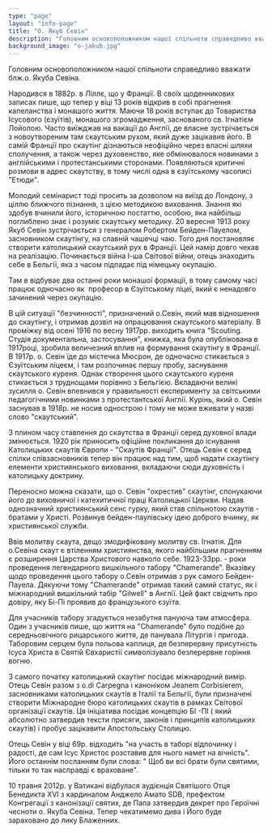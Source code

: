 ```yaml
---
type: "page"
layout: "info-page"
title: "О. Якуб Севін"
description: "Головним основоположником нашої спільноти справедливо вважати блж.о. Якуба Севіна."
background_image: "o-jakub.jpg"
---
```


Головним основоположником нашої спільноти справедливо вважати блж.о. Якуба Севіна.

Народився в 1882р. в Ліллє, що у Франції. В своїх щоденникових записах пише, що тепер у віці 13 років відкрив в собі прагнення капеланства і монашого життя. Маючи 18 років вступає до Товариства Ісусового (єзуїтів), монашого згромадження, заснованого св. Ігнатієм Лойолою. Часто виїжджав на вакації до Англії, де власне зустрічається з новоутвореним там скаутським рухом, який дуже зацікавив його. В самій Франції про скаутінг дізнаються неофіційно через власні шляхи сполучення, а також через духовенство, яке обмінювалося новинами з англійськими і протестанськими сторонами. Появляються критичні розмови в адрес скаутству, в тому числі одна в єзуїтському часописі "Етюди".

Молодий семінарист тоді просить за дозволом на виїзд до Лондону, з ціллю ближчого пізнання, з цією методикою виховання. Знання які здобув вчинили його, історичною постаттю, особою, яка найбільш поглиблено знає і розуміє скаутську методику. 20 вересня 1913 року Якуб Севін зустрічається з генералом Робертом Бейден-Пауелом, засновником скаутінгу, на славній чашечці чаю. Того дня постановляє створити католицький скаутський рух в Франції. Цей намір довго чекав на реалізацію. Починається війна І-ша Світової війни, отець знаходить себе в Бельгії, яка з часом підпадає під німецьку окупацію.

Там в відбуває два останні роки монашої формації, в тому самому часі працює одночасно як  професор в Єзуїтському ліцеї, який є ненадовго зачинений через окупацію.

В цій ситуації "безчинності", призначений о.Севін, який мав відношення до скаутінгу, і отримав дозвіл на опрацювання скаутського матеріалу. В проміжку від осені 1916 по весну 1917рр. виходить книга "Scouting. Студія документальна, застосування", книжка, яка була опублікована в 1917році, зробила величезний вплив на формування скаутінгу в Франції. В 1917р. о. Севін їде до містечка Мюсрон, де одночасно стикається з Єзуїтським ліцеєм, і там розпочинає першу пробу, заснування скаутського куреня. Однак створення цього скаутського куреня стикається з труднощами порівнно з Бельгією. Вкладаючи великі зусилля о. Севін впевнився у правильності експерименту за світськими педагогічними новинками з протестантської Англії. Курінь, який о. Севін заснував в 1918р. не носив однострою і тому не може вживати у назві слово "скаутський".

З плином часу ставлення до скаутства в Франції серед духовної влади змінюється. 1920 рік приносить офіційне покликання до існування Католицьких скаутів Європи - "Скаутів Франції". Отець Севін є серед спілки співзасновників тепер він працює над тим, щоб надати скаутінгу елементи християнського виховання, вкладаючи сюди духовність і католицьку доктрину.

Переносно можна сказати, що о. Севін "охрестив" скаутінг, спонукаючи його до виховничої і катехитичної праці Католицької Церкви. Надав однозначний християнський сенс гурку, який став спільнотою скаутів - братами у Христі. Розвинув бейден-паулівську ідею доброго вчинку, як християнської служби.

Ввів молитву скаута, дещо змодифіковану молитву св. Ігнатія. Для о.Севіна скаут є втіленням християнства, якого найбільшим прагненням є розширення Царства Христового навколо себе. 1923-33рр. - роки проведення легендарного вишкільного табору "Chamerande". Вказівку щодо проведення цього табору о.Севін отримав з рук самого Бейден-Пауела. Дякуючи тому "Chamerande" отримав такий самий статус, як і міжнародний вишкільний табір "Gilwell" в Англії. Цей факт свідчить про довіру, яку Бі-Пі проявив до французького єзуїта.

Для учасників табору згадується незабутня пануюча там атмосфера. Один з учасників пише, що життя на "Chamerande" було подібне до середньовічного рицарського життя, де панувала Літургія і пригода. Таборовим серцем була польова каплиця, де безперервну присутність Ісуса Христа в Святій Євхаристії символізувало безперервне горіння вогню.

З самого початку католицький скаутінг посідає міжнародний вимір. Отець Севін разом з o.di Carpegna і каноніком Jeanem Corbisierem, засновниками католицьких скаутів в Італії та Бельгії, були призначені створити Міжнародне бюро католицьких скаутів в рамках Світової організації скаутів. Ця ініціатива посідає концепцію БІ -ПІ ( який абсолютно затвердив тексти присяги, законів і принципів католицьких скаутів) і пробує зацікавити Апостольську Столицю.

Отець Севін у віці 69р. відходить "на участь в таборі відпочинку і радості, де сам Ісус Христос розставив для нього намет на вічність". Його останнім посланням були слова: " Щоб ви всі брати були святими, тільки то так насправді є враховане".

10 травня 2012р. у Ватикані відбулася аудієнція Святішого Отця Бенедикта XVI з кардиналом Анджело Амато SDB, префектом Конгрегації з канонізації святих, де Папа затвердив декрет про Героїчні чесноти о. Якуба Севіна. Тепер чекатимемо дива і Його буде зараховано до лику Блаженних.
